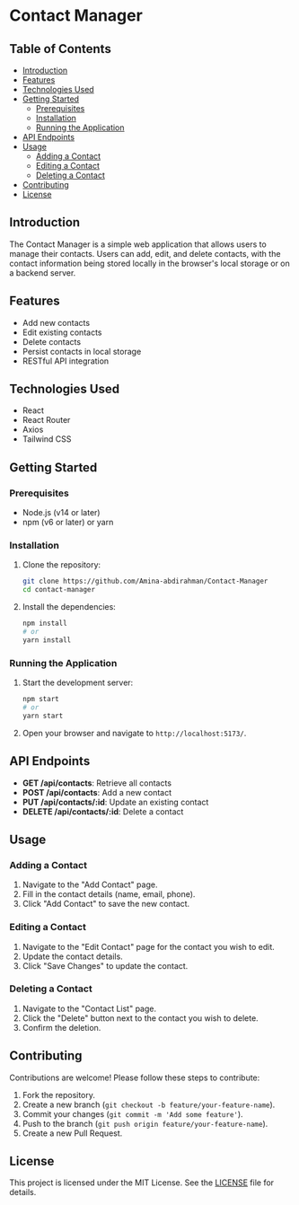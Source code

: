 # Contact Manager

## Table of Contents
- [Introduction](#introduction)
- [Features](#features)
- [Technologies Used](#technologies-used)
- [Getting Started](#getting-started)
  - [Prerequisites](#prerequisites)
  - [Installation](#installation)
  - [Running the Application](#running-the-application)
- [API Endpoints](#api-endpoints)
- [Usage](#usage)
  - [Adding a Contact](#adding-a-contact)
  - [Editing a Contact](#editing-a-contact)
  - [Deleting a Contact](#deleting-a-contact)
- [Contributing](#contributing)
- [License](#license)

## Introduction
The Contact Manager is a simple web application that allows users to manage their contacts. Users can add, edit, and delete contacts, with the contact information being stored locally in the browser's local storage or on a backend server.

## Features
- Add new contacts
- Edit existing contacts
- Delete contacts
- Persist contacts in local storage
- RESTful API integration

## Technologies Used
- React
- React Router
- Axios
- Tailwind CSS

## Getting Started

### Prerequisites
- Node.js (v14 or later)
- npm (v6 or later) or yarn

### Installation
1. Clone the repository:
    ```sh
    git clone https://github.com/Amina-abdirahman/Contact-Manager
    cd contact-manager
    ```

2. Install the dependencies:
    ```sh
    npm install
    # or
    yarn install
    ```

### Running the Application
1. Start the development server:
    ```sh
    npm start
    # or
    yarn start
    ```

2. Open your browser and navigate to `http://localhost:5173/`.

## API Endpoints
- **GET /api/contacts**: Retrieve all contacts
- **POST /api/contacts**: Add a new contact
- **PUT /api/contacts/:id**: Update an existing contact
- **DELETE /api/contacts/:id**: Delete a contact

## Usage

### Adding a Contact
1. Navigate to the "Add Contact" page.
2. Fill in the contact details (name, email, phone).
3. Click "Add Contact" to save the new contact.

### Editing a Contact
1. Navigate to the "Edit Contact" page for the contact you wish to edit.
2. Update the contact details.
3. Click "Save Changes" to update the contact.

### Deleting a Contact
1. Navigate to the "Contact List" page.
2. Click the "Delete" button next to the contact you wish to delete.
3. Confirm the deletion.

## Contributing
Contributions are welcome! Please follow these steps to contribute:
1. Fork the repository.
2. Create a new branch (`git checkout -b feature/your-feature-name`).
3. Commit your changes (`git commit -m 'Add some feature'`).
4. Push to the branch (`git push origin feature/your-feature-name`).
5. Create a new Pull Request.

## License
This project is licensed under the MIT License. See the [LICENSE](LICENSE) file for details.
